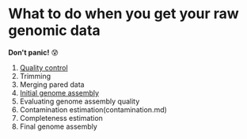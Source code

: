 # What to do when you get your raw genomic data 

**Don't panic!** :cold_sweat:

1. [Quality control](qc.md)  
2. Trimming
3. Merging pared data
4. [Initial genome assembly](assembly.md)
5. Evaluating genome assembly quality
6. Contamination estimation(contamination.md)
7. Completeness estimation
8. Final genome assembly
